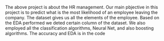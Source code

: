 The above project is about the HR management. Our main pbjective in this project is to predict what is the most likelihood of an employee leaving the company. The dataset gives us all the elements of the employee. Based on the EDA  performed we deted certain column of the dataset. We also employed all the classification algorithms, Neural Net, and also boosting algorithms. The accuracy and EDA is in the code 
